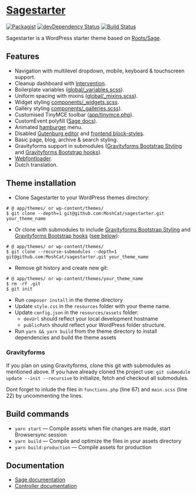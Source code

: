 # [Sagestarter](https://github.com/MoshCat/sagestarter)
[![Packagist](https://img.shields.io/packagist/vpre/roots/sage.svg?style=flat-square)](https://packagist.org/packages/roots/sage)
[![devDependency Status](https://img.shields.io/david/dev/roots/sage.svg?style=flat-square)](https://david-dm.org/roots/sage#info=devDependencies)
[![Build Status](https://img.shields.io/travis/roots/sage.svg?style=flat-square)](https://travis-ci.org/roots/sage)

Sagestarter is a WordPress starter theme based on [Roots/Sage](https://roots.io/sage/).

## Features

* Navigation with multilevel dropdown, mobile, keyboard & touchscreen support.
* Cleanup dashboard with [Intervention](https://github.com/soberwp/intervention).
* Boilerplate variables ([global/_variables.scss](https://github.com/MoshCat/sagestarter/blob/master/resources/assets/styles/common/_variables.scss)).
* Uniform spacing with mixins ([global/_mixins.scss](https://github.com/MoshCat/sagestarter/blob/master/resources/assets/styles/common/_mixins.scss)).
* Widget styling [components/_widgets.scss](https://github.com/MoshCat/sagestarter/blob/master/resources/assets/styles/components/_widgets.scss).
* Gallery styling [components/_galleries.scss](https://github.com/MoshCat/sagestarter/blob/master/resources/assets/styles/components/_galleries.scss)).
* Customised TinyMCE toolbar ([app/tinymce.php](https://github.com/MoshCat/sagestarter/blob/master/app/tinymce.php)).
* CustomEvent polyfill ([Sage docs](https://roots.io/sage/docs/sage-compatibility/#known-issues-with-internet-explorer)).
* Animated [hamburger](https://jonsuh.com/hamburgers/) menu.
* Disabled [Gutenburg editor](https://github.com/MoshCat/sagestarter/blob/master/app/filters.php#L48) and [frontend block-styles](https://github.com/MoshCat/sagestarter/blob/8616e59e6d342f5ab3c2252bcf6d89883bdc8fd7/app/admin.php#L12).
* Basic page, blog, archive & search styling.
* Gravityforms support in submodules ([Gravityforms Bootstrap Styling](https://github.com/MoshCat/gravityforms-bootstrap-styling) and [Gravityforms Bootstrap hooks](https://github.com/MoshCat/gravityforms-bootstrap-hooks)).
* [Webfontloader](https://github.com/typekit/webfontloader).
* Dutch translation.

## Theme installation

* Clone Sagestarter to your WordPress themes directory:
```shell
# @ app/themes/ or wp-content/themes/
$ git clone --depth=1 git@github.com:MoshCat/sagestarter.git your_theme_name
```

* Or clone with submodules to include [Gravityforms Bootstrap Styling](https://github.com/MoshCat/gravityforms-bootstrap-styling) and [Gravityforms Bootstrap hooks](https://github.com/MoshCat/gravityforms-bootstrap-hooks) ([see below](https://github.com/MoshCat/sagestarter#gravityforms)):
```shell
# @ app/themes/ or wp-content/themes/
$ git clone --recurse-submodules --depth=1 git@github.com:MoshCat/sagestarter.git your_theme_name
```

* Remove git history and create new git:
```shell
# @ app/themes/ or wp-content/themes/your_theme_name
$ rm -rf .git
$ git init
```
* Run `composer install` in the theme directory
* Update `style.css` in the `resources` folder with your theme name.
* Update `config.json` in the `resources/assets` folder:
  * `devUrl` should reflect your local development hostname
  * `publicPath` should reflect your WordPress folder structure.
* Run `yarn && yarn build` from the theme directory to install dependencies and build the theme assets

### Gravityforms

If you plan on using Gravityforms, clone this git with submodules as mentioned above.
If you have already cloned the project use: `git submodule update --init --recursive` to initialize, fetch and checkout all submodules.

Dont forget to inlude the files in `functions.php` (line 67) and `main.scss` (line 22) by uncommenting the lines.

## Build commands

* `yarn start` — Compile assets when file changes are made, start Browsersync session
* `yarn build` — Compile and optimize the files in your assets directory
* `yarn build:production` — Compile assets for production

## Documentation

* [Sage documentation](https://roots.io/sage/docs/)
* [Controller documentation](https://github.com/soberwp/controller#usage)
